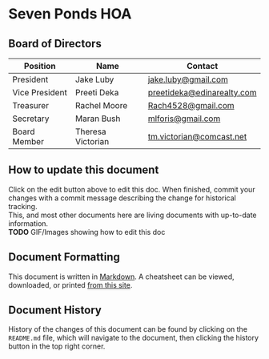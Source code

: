 # Seven Ponds HOA 

## Board of Directors

**Position**   | **Name**          | **Contact**
---------------|-------------------|--------------------------------------------------
President      | Jake Luby         | [jake.luby@gmail.com](mailto:jake.luby@gmail.com)
Vice President | Preeti Deka       | [preetideka@edinarealty.com](mailto:preetideka@edinarealty.com)
Treasurer      | Rachel Moore      | [Rach4528@gmail.com](mailto:Rach4528@gmail.com)
Secretary      | Maran Bush        | [mlforis@gmail.com](mailto:mlforis@gmail.com)
Board Member   | Theresa Victorian | [tm.victorian@comcast.net](mailto:tm.victorian@comcast.net)

## How to update this document

Click on the edit button above to edit this doc.  When finished, commit your changes with a commit message describing the change for historical tracking.
<br/>
This, and most other documents here are living documents with up-to-date information.
<br/>
**TODO** GIF/Images showing how to edit this doc

## Document Formatting

This document is written in [Markdown](https://www.markdownguide.org/).  A cheatsheet can be viewed, downloaded, or printed [from this site](https://enterprise.github.com/downloads/en/markdown-cheatsheet.pdf).

## Document History

History of the changes of this document can be found by clicking on the `README.md` file, which will navigate to the document, then clicking the history button in the top right corner.
